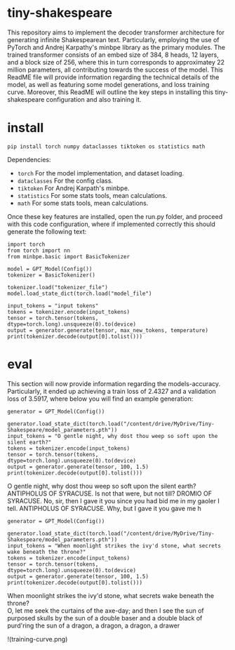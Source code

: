 # tiny-shakespeare
This repository aims to implement the decoder transformer architecture for generating infinite Shakespearean text. Particularly, employing the use of PyTorch and Andrej Karpathy's minbpe library as the primary modules. The trained transformer consists of an embed size of 384, 8 heads, 12 layers, and a block size of 256, where this in turn corresponds to approximatey 22 million parameters, all contributing towards the success of the model. This ReadME file will provide information regarding the technical details of the model, as well as featuring some model generations, and loss training curve. Moreover, this ReadME will outline the key steps in installing this tiny-shakespeare configuration and also training it.


# install
```
pip install torch numpy dataclasses tiktoken os statistics math
```
Dependencies:
- `torch` For the model implementation, and dataset loading.
- `dataclasses` For the config class.
- `tiktoken` For Andrej Karpath's minbpe.
- `statistics` For some stats tools, mean calculations.
- `math` For some stats tools, mean calculations.

Once these key features are installed, open the run.py folder, and proceed with this code configuration, where if implemented correctly this should generate the following text:

```
import torch
from torch import nn
from minbpe.basic import BasicTokenizer

model = GPT_Model(Config())
tokenizer = BasicTokenizer()

tokenizer.load("tokenizer_file")
model.load_state_dict(torch.load("model_file")

input_tokens = "input tokens"
tokens = tokenizer.encode(input_tokens)
tensor = torch.tensor(tokens, dtype=torch.long).unsqueeze(0).to(device)
output = generator.generate(tensor, max_new_tokens, temperature)
print(tokenizer.decode(output[0].tolist()))
```

# eval
This section will now provide information regarding the models-accuracy. Particularly, it ended up achieving a train loss of 2.4327 and a validation loss of 3.5917, where below you will find an example generation:

```
generator = GPT_Model(Config())

generator.load_state_dict(torch.load("/content/drive/MyDrive/Tiny-Shakespeare/model_parameters.pth"))
input_tokens = "O gentle night, why dost thou weep so soft upon the silent earth?"
tokens = tokenizer.encode(input_tokens)
tensor = torch.tensor(tokens, dtype=torch.long).unsqueeze(0).to(device)
output = generator.generate(tensor, 100, 1.5)
print(tokenizer.decode(output[0].tolist()))
```
O gentle night, why dost thou weep so soft upon the silent earth?
ANTIPHOLUS OF SYRACUSE. Is not that were, but not till?
DROMIO OF SYRACUSE. No, sir, then I gave it you since you had
  bid me in my gaoler I tell.
ANTIPHOLUS OF SYRACUSE. Why, but I gave it you gave me h

```
generator = GPT_Model(Config())

generator.load_state_dict(torch.load("/content/drive/MyDrive/Tiny-Shakespeare/model_parameters.pth"))
input_tokens = "When moonlight strikes the ivy'd stone, what secrets wake beneath the throne?"
tokens = tokenizer.encode(input_tokens)
tensor = torch.tensor(tokens, dtype=torch.long).unsqueeze(0).to(device)
output = generator.generate(tensor, 100, 1.5)
print(tokenizer.decode(output[0].tolist()))
```
When moonlight strikes the ivy'd stone, what secrets wake beneath the throne?  
    O, let me seek the curtains of the axe-day;
    and then I see the sun of purposed skulls by
    the sun of a double baser and a double black of purd'ring
    the sun of a dragon, a dragon, a dragon, a drawer

!(training-curve.png)



